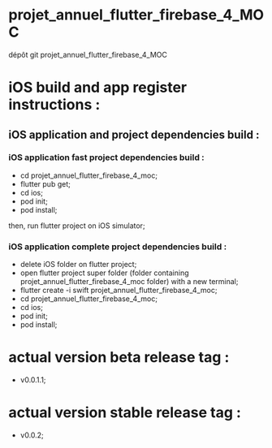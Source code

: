 # projet_annuel_flutter_firebase_4_MOC

dépôt git projet_annuel_flutter_firebase_4_MOC

# iOS build and app register instructions :

## iOS application and project dependencies build :

### iOS application fast project dependencies build :

- cd projet_annuel_flutter_firebase_4_moc;
- flutter pub get;
- cd ios;
- pod init;
- pod install;

then, run flutter project on iOS simulator;

### iOS application complete project dependencies build :

- delete iOS folder on flutter project;
- open flutter project super folder (folder containing projet_annuel_flutter_firebase_4_moc folder) with a new terminal;
- flutter create -i swift projet_annuel_flutter_firebase_4_moc;
- cd projet_annuel_flutter_firebase_4_moc;
- cd ios;
- pod init;
- pod install;

# actual version beta release tag :
- v0.0.1.1;

# actual version stable release tag :
- v0.0.2;
